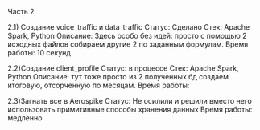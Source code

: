 Часть 2

2.1) Создание voice_traffic и data_traffic
Статус: Сделано
Стек: Apache Spark, Python
Описание: Здесь особо без идей: просто с помощью 2 исходных файлов собираем другие 2 по заданным формулам.
Время работы: 10 секунд

2.2)Создание client_profile
Статус: в процессе
Стек: Apache Spark, Python
Описание: тут тоже просто из 2 полученных бд создаем итоговую, отсорченную по месяцам.
Время работы:

2.3)Загнать все в Aerospike
Статус: Не осилили и решили вместо него использовать примитивные способы хранения данных
Время работы: медленно



